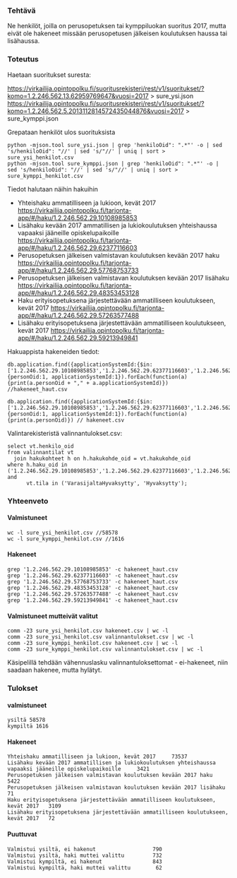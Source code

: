 ### Tehtävä
Ne henkilöt, joilla on perusopetuksen tai kymppiluokan suoritus 2017, mutta eivät ole hakeneet missään perusopetusen jälkeisen koulutuksen haussa tai lisähaussa.

### Toteutus
Haetaan suoritukset suresta:

https://virkailija.opintopolku.fi/suoritusrekisteri/rest/v1/suoritukset/?komo=1.2.246.562.13.62959769647&vuosi=2017 > sure_ysi.json
https://virkailija.opintopolku.fi/suoritusrekisteri/rest/v1/suoritukset/?komo=1.2.246.562.5.2013112814572435044876&vuosi=2017 > sure_kymppi.json

Grepataan henkilöt ulos suorituksista

```
python -mjson.tool sure_ysi.json | grep 'henkiloOid": ".*"' -o | sed 's/henkiloOid": "//' | sed 's/"//' | uniq | sort > sure_ysi_henkilot.csv
python -mjson.tool sure_kymppi.json | grep 'henkiloOid": ".*"' -o | sed 's/henkiloOid": "//' | sed 's/"//' | uniq | sort > sure_kymppi_henkilot.csv
```

Tiedot halutaan näihin hakuihin

- Yhteishaku ammatilliseen ja lukioon, kevät 2017 https://virkailija.opintopolku.fi/tarjonta-app/#/haku/1.2.246.562.29.10108985853
- Lisähaku kevään 2017 ammatillisen ja lukiokoulutuksen yhteishaussa vapaaksi jääneille opiskelupaikoille https://virkailija.opintopolku.fi/tarjonta-app/#/haku/1.2.246.562.29.62377116603
- Perusopetuksen jälkeisen valmistavan koulutuksen kevään 2017 haku https://virkailija.opintopolku.fi/tarjonta-app/#/haku/1.2.246.562.29.57768753733
- Perusopetuksen jälkeisen valmistavan koulutuksen kevään 2017 lisähaku https://virkailija.opintopolku.fi/tarjonta-app/#/haku/1.2.246.562.29.48353453128
- Haku erityisopetuksena järjestettävään ammatilliseen koulutukseen, kevät 2017 https://virkailija.opintopolku.fi/tarjonta-app/#/haku/1.2.246.562.29.57263577488
- Lisähaku erityisopetuksena järjestettävään ammatilliseen koulutukseen, kevät 2017 https://virkailija.opintopolku.fi/tarjonta-app/#/haku/1.2.246.562.29.59213949841

Hakuappista hakeneiden tiedot:

```
db.application.find({applicationSystemId:{$in:['1.2.246.562.29.10108985853','1.2.246.562.29.62377116603','1.2.246.562.29.57768753733','1.2.246.562.29.48353453128','1.2.246.562.29.57263577488','1.2.246.562.29.59213949841']}}, {personOid:1, applicationSystemId:1}).forEach(function(a){print(a.personOid + "," + a.applicationSystemId)}) //hakeneet_haut.csv

db.application.find({applicationSystemId:{$in:['1.2.246.562.29.10108985853','1.2.246.562.29.62377116603','1.2.246.562.29.57768753733','1.2.246.562.29.48353453128','1.2.246.562.29.57263577488','1.2.246.562.29.59213949841']}}, {personOid:1, applicationSystemId:1}).forEach(function(a){print(a.personOid)}) // hakeneet.csv
```

Valintarekisteristä valinnantulokset.csv:
```
select vt.henkilo_oid
from valinnantilat vt
  join hakukohteet h on h.hakukohde_oid = vt.hakukohde_oid
where h.haku_oid in ('1.2.246.562.29.10108985853','1.2.246.562.29.62377116603','1.2.246.562.29.57768753733','1.2.246.562.29.48353453128','1.2.246.562.29.57263577488','1.2.246.562.29.59213949841') and
      vt.tila in ('VarasijaltaHyvaksytty', 'Hyvaksytty');
```


### Yhteenveto
#### Valmistuneet
```
wc -l sure_ysi_henkilot.csv //58578
wc -l sure_kymppi_henkilot.csv //1616

```

#### Hakeneet
```
grep '1.2.246.562.29.10108985853' -c hakeneet_haut.csv 
grep '1.2.246.562.29.62377116603' -c hakeneet_haut.csv 
grep '1.2.246.562.29.57768753733' -c hakeneet_haut.csv 
grep '1.2.246.562.29.48353453128' -c hakeneet_haut.csv 
grep '1.2.246.562.29.57263577488' -c hakeneet_haut.csv 
grep '1.2.246.562.29.59213949841' -c hakeneet_haut.csv 
```

#### Valmistuneet mutteivät valitut
```
comm -23 sure_ysi_henkilot.csv hakeneet.csv | wc -l
comm -23 sure_ysi_henkilot.csv valinnantulokset.csv | wc -l
comm -23 sure_kymppi_henkilot.csv hakeneet.csv | wc -l
comm -23 sure_kymppi_henkilot.csv valinnantulokset.csv | wc -l
```
Käsipelillä tehdään vähennuslasku valinnantuloksettomat - ei-hakeneet, niin saadaan hakenee, mutta hylätyt. 

### Tulokset
#### valmistuneet
```
ysiltä 58578
kympiltä 1616
```

#### Hakeneet
```
Yhteishaku ammatilliseen ja lukioon, kevät 2017     73537
Lisähaku kevään 2017 ammatillisen ja lukiokoulutuksen yhteishaussa vapaaksi jääneille opiskelupaikoille     3421
Perusopetuksen jälkeisen valmistavan koulutuksen kevään 2017 haku   5422
Perusopetuksen jälkeisen valmistavan koulutuksen kevään 2017 lisähaku   71
Haku erityisopetuksena järjestettävään ammatilliseen koulutukseen, kevät 2017   3109
Lisähaku erityisopetuksena järjestettävään ammatilliseen koulutukseen, kevät 2017   72
```
#### Puuttuvat
```
Valmistui ysiltä, ei hakenut                  790
Valmistui ysiltä, haki muttei valittu         732
Valmistui kympiltä, ei hakenut                843
Valmistui kympiltä, haki muttei valittu        62
```


